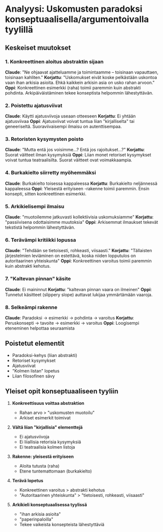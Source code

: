 # Analyysi: Uskomusten paradoksi konseptuaalisella/argumentoivalla tyylillä

## Keskeiset muutokset

### 1. Konkreettinen aloitus abstraktin sijaan
**Claude**: "Ne ohjaavat ajatteluamme ja toimintaamme – toisinaan vapauttaen, toisinaan kahliten."
**Korjattu**: "Uskomukset eivät koske pelkästään uskontoa vaan ihan arkisia asioita. Ehkä kaikkein arkisin asia on usko rahan arvoon."
**Oppi**: Konkreettinen esimerkki (raha) toimii paremmin kuin abstrakti pohdinta. Arkipäiväistäminen tekee konseptista helpommin lähestyttävän.

### 2. Poistettu ajatusviivat
**Claude**: Käytti ajatusviivoja useaan otteeseen
**Korjattu**: Ei yhtään ajatusviivaa
**Oppi**: Ajatusviivat voivat tuntua liian "kirjalliselta" tai geneeriseltä. Suoraviivaisempi ilmaisu on autenttisempaa.

### 3. Retoristen kysymysten poisto
**Claude**: "Mutta entä jos voisimme...? Entä jos rajoitukset...?"
**Korjattu**: Suorat väitteet ilman kysymyksiä
**Oppi**: Liian monet retoriset kysymykset voivat tuntua teatraalisilta. Suorat väitteet ovat voimakkaampia.

### 4. Burkakielto siirretty myöhemmäksi
**Claude**: Burkakielto toisessa kappaleessa
**Korjattu**: Burkakielto neljännessä kappaleessa
**Oppi**: Yleisestä erityiseen -rakenne toimii paremmin. Ensin konsepti, sitten konkreettinen esimerkki.

### 5. Arkikielisempi ilmaisu
**Claude**: "muotoilemme jatkuvasti kollektiivisia uskomuksiamme"
**Korjattu**: "passiivisena odottaisimme muutoksia"
**Oppi**: Arkisemmat ilmaukset tekevät tekstistä helpommin lähestyttävän.

### 6. Terävämpi kritiikki lopussa
**Claude**: "Tehdään se tietoisesti, rohkeasti, viisaasti."
**Korjattu**: "Tällaisten järjestelmien leviäminen on estettävä, koska niiden lopputulos on autoritaarinen yhteiskunta"
**Oppi**: Konkreettinen varoitus toimii paremmin kuin abstrakti kehotus.

### 7. "Kaltevan pinnan" käsite
**Claude**: Ei maininnut
**Korjattu**: "kaltevan pinnan vaara on ilmeinen"
**Oppi**: Tunnetut käsitteet (slippery slope) auttavat lukijaa ymmärtämään vaaroja.

### 8. Selkeämpi rakenne
**Claude**: Paradoksi → esimerkki → pohdinta → varoitus
**Korjattu**: Peruskonsepti → tavoite → esimerkki → varoitus
**Oppi**: Loogisempi eteneminen helpottaa seuraamista

## Poistetut elementit
- Paradoksi-kehys (liian abstrakti)
- Retoriset kysymykset
- Ajatusviivat
- "Kolmen listan" lopetus
- Liian filosofinen sävy

## Yleiset opit konseptuaaliseen tyyliin
1. **Konkreettisuus voittaa abstraktion**
   - Rahan arvo > "uskomusten muotoilu"
   - Arkiset esimerkit toimivat

2. **Vältä liian "kirjallisia" elementtejä**
   - Ei ajatusviivoja
   - Ei liiallisia retorisia kysymyksiä
   - Ei teatraalisia kolmen listoja

3. **Rakenne: yleisestä erityiseen**
   - Aloita tutusta (raha)
   - Etene tuntemattomaan (burkakielto)

4. **Terävä lopetus**
   - Konkreettinen varoitus > abstrakti kehotus
   - "Autoritaarinen yhteiskunta" > "tietoisesti, rohkeasti, viisaasti"

5. **Arkikieli konseptuaalisessa tyylissä**
   - "ihan arkisia asioita"
   - "paperinpaloilla"
   - Tekee vaikeista konsepteista lähestyttäviä